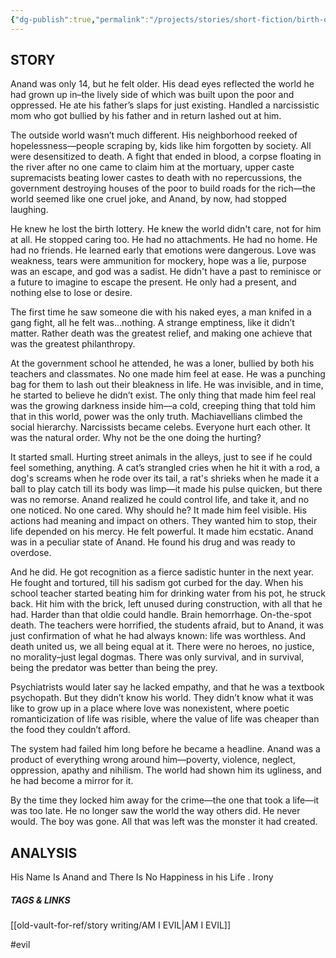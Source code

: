 ```yaml
---
{"dg-publish":true,"permalink":"/projects/stories/short-fiction/birth-of-a-pyschopath/","created":"2025-03-01T20:42:38.200+05:30","updated":"2025-03-01T20:59:45.081+05:30"}
---
```


## STORY

Anand was only 14, but he felt older. His dead eyes reflected the world he had grown up in–the lively side of which was built upon the poor and oppressed. 
He ate his father’s slaps for just existing. Handled a narcissistic mom who got bullied by his father and in return lashed out at him. 

The outside world wasn’t much different. His neighborhood reeked of hopelessness—people scraping by, kids like him forgotten by society. All were desensitized to death. A fight that ended in blood, a corpse floating in the river after no one came to claim him at the mortuary, upper caste supremacists beating lower castes to death with no repercussions, the government destroying houses of the poor to build roads for the rich—the world seemed like one cruel joke, and Anand, by now, had stopped laughing. 

He knew he lost the birth lottery. He knew the world didn't care, not for him at all. He stopped caring too. He had no attachments. He had no home. He had no friends. He learned early that emotions were dangerous. Love was weakness, tears were ammunition for mockery, hope was a lie, purpose was an escape, and god was a sadist. He didn't have a past to reminisce or a future to imagine to escape the present. He only had a present, and nothing else to lose or desire. 

The first time he saw someone die with his naked eyes, a man knifed in a gang fight, all he felt was…nothing. A strange emptiness, like it didn’t matter. Rather death was the greatest relief, and making one achieve that was the greatest philanthropy.

At the government school he attended, he was a loner, bullied by both his teachers and classmates. No one made him feel at ease. He was a punching bag for them to lash out their bleakness in life. He was invisible, and in time, he started to believe he didn’t exist. The only thing that made him feel real was the growing darkness inside him—a cold, creeping thing that told him that in this world, power was the only truth. Machiavellians climbed the social hierarchy. Narcissists became celebs. Everyone hurt each other. It was the natural order. Why not be the one doing the hurting?

It started small. Hurting street animals in the alleys, just to see if he could feel something, anything. A cat’s strangled cries when he hit it with a rod, a dog's screams when he rode over its tail, a rat's shrieks when he made it a ball to play catch till its body was limp—it made his pulse quicken, but there was no remorse. Anand realized he could control life, and take it, and no one noticed. No one cared. Why should he?
It made him feel visible. His actions had meaning and impact on others. They wanted him to stop, their life depended on his mercy. He felt powerful. It made him ecstatic. Anand was in a peculiar state of Anand. He found his drug and was ready to overdose.

And he did.
He got recognition as a fierce sadistic hunter in the next year. He fought and tortured, till his sadism got curbed for the day. 
When his school teacher started beating him for drinking water from his pot, he struck back. Hit him with the brick, left unused during construction, with all that he had. Harder than that oldie could handle. Brain hemorrhage. On-the-spot death. The teachers were horrified, the students afraid, but to Anand, it was just confirmation of what he had always known: life was worthless. And death united us, we all being equal at it. 
There were no heroes, no justice, no morality–just legal dogmas. There was only survival, and in survival, being the predator was better than being the prey.

Psychiatrists would later say he lacked empathy, and that he was a textbook psychopath. But they didn’t know his world. They didn’t know what it was like to grow up in a place where love was nonexistent, where poetic romanticization of life was risible, where the value of life was cheaper than the food they couldn’t afford.

The system had failed him long before he became a headline. Anand was a product of everything wrong around him—poverty, violence, neglect, oppression, apathy and nihilism. The world had shown him its ugliness, and he had become a mirror for it. 

By the time they locked him away for the crime—the one that took a life—it was too late. He no longer saw the world the way others did. He never would. The boy was gone. All that was left was the monster it had created.


## ANALYSIS
His Name Is Anand and There Is No Happiness in his Life .
Irony



##### TAGS & LINKS
[[old-vault-for-ref/story writing/AM I EVIL\|AM I EVIL]]

#evil
